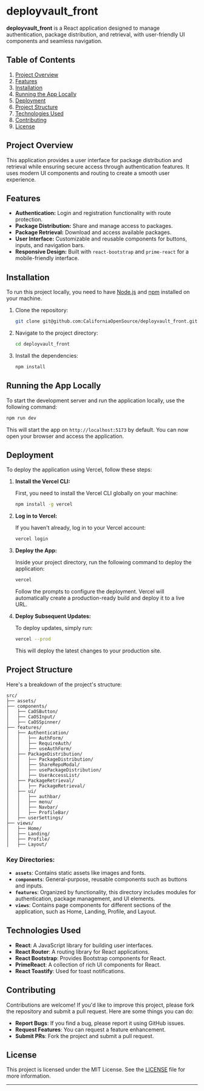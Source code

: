 # deployvault_front

**deployvault_front** is a React application designed to manage authentication, package distribution, and retrieval, with user-friendly UI components and seamless navigation.

## Table of Contents

1. [Project Overview](#project-overview)
2. [Features](#features)
3. [Installation](#installation)
4. [Running the App Locally](#running-the-app-locally)
5. [Deployment](#deployment)
6. [Project Structure](#project-structure)
7. [Technologies Used](#technologies-used)
8. [Contributing](#contributing)
9. [License](#license)

## Project Overview

This application provides a user interface for package distribution and retrieval while ensuring secure access through authentication features. It uses modern UI components and routing to create a smooth user experience.

## Features

- **Authentication:** Login and registration functionality with route protection.
- **Package Distribution:** Share and manage access to packages.
- **Package Retrieval:** Download and access available packages.
- **User Interface:** Customizable and reusable components for buttons, inputs, and navigation bars.
- **Responsive Design:** Built with `react-bootstrap` and `prime-react` for a mobile-friendly interface.

## Installation

To run this project locally, you need to have [Node.js](https://nodejs.org/) and [npm](https://www.npmjs.com/) installed on your machine.

1. Clone the repository:

   ```bash
   git clone git@github.com:CaliforniaOpenSource/deployvault_front.git
   ```

2. Navigate to the project directory:

   ```bash
   cd deployvault_front
   ```

3. Install the dependencies:

   ```bash
   npm install
   ```

## Running the App Locally

To start the development server and run the application locally, use the following command:

```bash
npm run dev
```

This will start the app on `http://localhost:5173` by default. You can now open your browser and access the application.

## Deployment

To deploy the application using Vercel, follow these steps:

1. **Install the Vercel CLI:**

   First, you need to install the Vercel CLI globally on your machine:

   ```bash
   npm install -g vercel
   ```

2. **Log in to Vercel:**

   If you haven't already, log in to your Vercel account:

   ```bash
   vercel login
   ```

3. **Deploy the App:**

   Inside your project directory, run the following command to deploy the application:

   ```bash
   vercel
   ```

   Follow the prompts to configure the deployment. Vercel will automatically create a production-ready build and deploy it to a live URL.

4. **Deploy Subsequent Updates:**

   To deploy updates, simply run:

   ```bash
   vercel --prod
   ```

   This will deploy the latest changes to your production site.

## Project Structure

Here's a breakdown of the project's structure:

```plaintext
src/
├── assets/
├── components/
│   ├── CaOSButton/
│   ├── CaOSInput/
│   ├── CaOSSpinner/
├── features/
│   ├── Authentication/
│   │   ├── AuthForm/
│   │   ├── RequireAuth/
│   │   ├── useAuthForm/
│   ├── PackageDistribution/
│   │   ├── PackageDistribution/
│   │   ├── ShareRepoModal/
│   │   ├── usePackageDistribution/
│   │   ├── UserAccessList/
│   ├── PackageRetrieval/
│   │   ├── PackageRetrieval/
│   ├── ui/
│   │   ├── authbar/
│   │   ├── menu/
│   │   ├── Navbar/
│   │   ├── ProfileBar/
│   ├── userSettings/
├── views/
│   ├── Home/
│   ├── Landing/
│   ├── Profile/
│   ├── Layout/
```

### Key Directories:

- **`assets`**: Contains static assets like images and fonts.
- **`components`**: General-purpose, reusable components such as buttons and inputs.
- **`features`**: Organized by functionality, this directory includes modules for authentication, package management, and UI elements.
- **`views`**: Contains page components for different sections of the application, such as Home, Landing, Profile, and Layout.

## Technologies Used

- **React**: A JavaScript library for building user interfaces.
- **React Router**: A routing library for React applications.
- **React Bootstrap**: Provides Bootstrap components for React.
- **PrimeReact**: A collection of rich UI components for React.
- **React Toastify**: Used for toast notifications.

## Contributing

Contributions are welcome! If you'd like to improve this project, please fork the repository and submit a pull request. Here are some things you can do:

- **Report Bugs**: If you find a bug, please report it using GitHub issues.
- **Request Features**: You can request a feature enhancement.
- **Submit PRs**: Fork the project and submit a pull request.

## License

This project is licensed under the MIT License. See the [LICENSE](LICENSE) file for more information.

---
